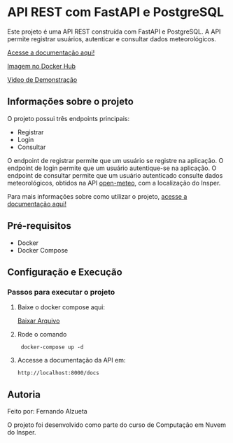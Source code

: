 # API REST com FastAPI e PostgreSQL

Este projeto é uma API REST construída com FastAPI e PostgreSQL. A API permite registrar usuários, autenticar e consultar dados meteorológicos.

[Acesse a documentação aqui!](https://devfernandoa.github.io/APIRest)

[Imagem no Docker Hub](https://hub.docker.com/r/fernandoalzueta/apirest)

[Video de Demonstração](https://www.youtube.com/watch?v=dQw4w9WgXcQ)

## Informações sobre o projeto

O projeto possui três endpoints principais:

- Registrar
- Login
- Consultar

O endpoint de registrar permite que um usuário se registre na aplicação. O endpoint de login permite que um usuário autentique-se na aplicação. O endpoint de consultar permite que um usuário autenticado consulte dados meteorológicos, obtidos na API [open-meteo](https://open-meteo.com/), com a localização do Insper.

Para mais informações sobre como utilizar o projeto, [acesse a documentação aqui!](https://devfernandoa.github.io/APIRest)

## Pré-requisitos

- Docker
- Docker Compose

## Configuração e Execução

### Passos para executar o projeto

1. Baixe o docker compose aqui:

    <a href="https://raw.githubusercontent.com/devfernandoa/APIRest/main/compose.yml" id="downloadLink">Baixar Arquivo</a>

2. Rode o comando

        docker-compose up -d

3. Accesse a documentação da API em:

   ```
   http://localhost:8000/docs
    ```

## Autoria

Feito por: Fernando Alzueta

O projeto foi desenvolvido como parte do curso de Computação em Nuvem do Insper.
